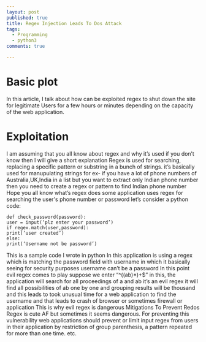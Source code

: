 ```yaml
---
layout: post
published: true
title: Regex Injection Leads To Dos Attack 
tags:
  - Programming
  - python3
comments: true

---
```


# Basic plot
In this article, I talk about how can be exploited regex to shut down the site for legitimate Users for a few hours or minutes depending on the capacity of the web application.

# Exploitation

I am assuming that you all know about regex and why it’s used if you don’t know then I will give a short explanation
Regex is used for searching, replacing a specific pattern or substring in a bunch of strings. it’s basically used for manupulating strings
for ex- if you have a lot of phone numbers of Australia,UK,India in a list but you want to extract only Indian phone number then you need to create a regex or pattern to find Indian phone number
Hope you all know what’s regex does some application uses regex for searching the user's phone number or password let’s consider a python code:

```
def check_password(password):
user = input(‘plz enter your password’)
if regex.match(user,password):
print(‘user created’)
else:
print(‘Username not be password’)
```

This is a sample code I wrote in python In this application is using a regex which is matching the password field with username in which it basically seeing for security purposes username can’t be a password In this point evil regex comes to play suppose we enter “^((ab)*)+$” in this, the application will search for all proceedings of a and ab it’s an evil regex it will find all possibilities of ab one by one and grouping results will be thousand and this leads to took unusual time for a web application to find the username and that leads to crash of browser or sometimes firewall or application This is why evil regex is dangerous
Mitigations To Prevent Redos
Regex is cute AF but sometimes it seems dangerous. For preventing this vulnerability web applications should prevent or limit input regex from users in their application by restriction of group parenthesis, a pattern repeated for more than one time. etc.
